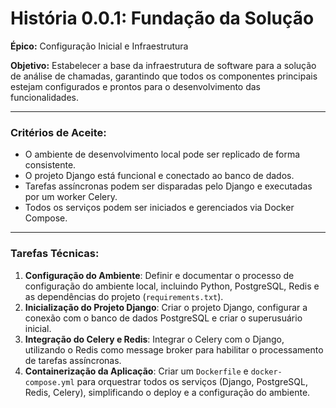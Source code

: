 # História 0.0.1: Fundação da Solução

**Épico:** Configuração Inicial e Infraestrutura

**Objetivo:** Estabelecer a base da infraestrutura de software para a solução de análise de chamadas, garantindo que todos os componentes principais estejam configurados e prontos para o desenvolvimento das funcionalidades.

---

### Critérios de Aceite:

- O ambiente de desenvolvimento local pode ser replicado de forma consistente.
- O projeto Django está funcional e conectado ao banco de dados.
- Tarefas assíncronas podem ser disparadas pelo Django e executadas por um worker Celery.
- Todos os serviços podem ser iniciados e gerenciados via Docker Compose.

---

### Tarefas Técnicas:

1.  **Configuração do Ambiente**: Definir e documentar o processo de configuração do ambiente local, incluindo Python, PostgreSQL, Redis e as dependências do projeto (`requirements.txt`).
2.  **Inicialização do Projeto Django**: Criar o projeto Django, configurar a conexão com o banco de dados PostgreSQL e criar o superusuário inicial.
3.  **Integração do Celery e Redis**: Integrar o Celery com o Django, utilizando o Redis como message broker para habilitar o processamento de tarefas assíncronas.
4.  **Containerização da Aplicação**: Criar um `Dockerfile` e `docker-compose.yml` para orquestrar todos os serviços (Django, PostgreSQL, Redis, Celery), simplificando o deploy e a configuração do ambiente.
